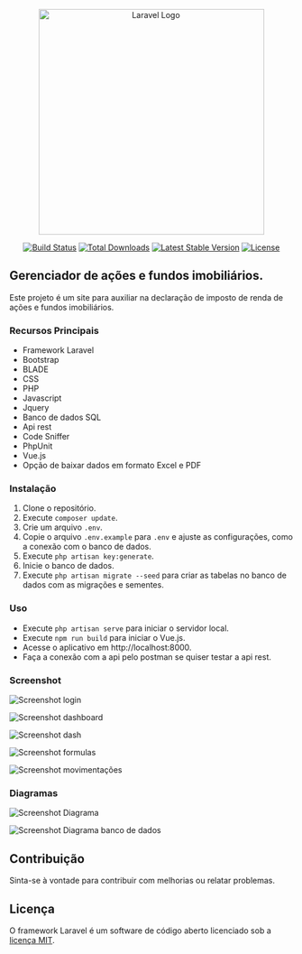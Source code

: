 
<p align="center"><a href="https://laravel.com" target="_blank"><img src="https://raw.githubusercontent.com/laravel/art/master/logo-lockup/5%20SVG/2%20CMYK/1%20Full%20Color/laravel-logolockup-cmyk-red.svg" width="400" alt="Laravel Logo"></a></p>

<p align="center">
<a href="https://github.com/laravel/framework/actions"><img src="https://github.com/laravel/framework/workflows/tests/badge.svg" alt="Build Status"></a>
<a href="https://packagist.org/packages/laravel/framework"><img src="https://img.shields.io/packagist/dt/laravel/framework" alt="Total Downloads"></a>
<a href="https://packagist.org/packages/laravel/framework"><img src="https://img.shields.io/packagist/v/laravel/framework" alt="Latest Stable Version"></a>
<a href="https://packagist.org/packages/laravel/framework"><img src="https://img.shields.io/packagist/l/laravel/framework" alt="License"></a>
</p>

## Gerenciador de ações e fundos imobiliários.

Este projeto é um site para auxiliar na declaração de imposto de renda de ações e fundos imobiliários.

### Recursos Principais

- Framework Laravel
- Bootstrap
- BLADE
- CSS
- PHP
- Javascript
- Jquery
- Banco de dados SQL
- Api rest
- Code Sniffer
- PhpUnit
- Vue.js
- Opção de baixar dados em formato Excel e PDF

### Instalação

1. Clone o repositório.
2. Execute `composer update`.
3. Crie um arquivo `.env`.
4. Copie o arquivo `.env.example` para `.env` e ajuste as configurações, como a conexão com o banco de dados.
5. Execute `php artisan key:generate`.
6. Inicie o banco de dados.
7. Execute `php artisan migrate --seed` para criar as tabelas no banco de dados com as migrações e sementes.

### Uso

- Execute `php artisan serve` para iniciar o servidor local.
- Execute `npm run build` para iniciar o Vue.js.
- Acesse o aplicativo em http://localhost:8000.
- Faça a conexão com a api pelo postman se quiser testar a api rest.

### Screenshot

![Screenshot login](storage/imagens/login.png)

![Screenshot dashboard](storage/imagens/dashboard.png)

![Screenshot dash](storage/imagens/dash.png)

![Screenshot formulas](storage/imagens/formulas.png)

![Screenshot movimentações](storage/imagens/movimentos.png)

### Diagramas

![Screenshot Diagrama](storage/imagens/Diagrama.png)

![Screenshot Diagrama banco de dados](storage/imagens/drawSQL.png)

## Contribuição

Sinta-se à vontade para contribuir com melhorias ou relatar problemas.

## Licença

O framework Laravel é um software de código aberto licenciado sob a [licença MIT](https://opensource.org/licenses/MIT).
